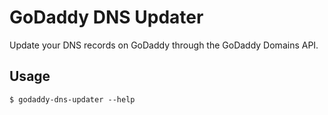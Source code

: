 # GoDaddy DNS Updater
Update your DNS records on GoDaddy through the GoDaddy Domains API.

## Usage

`$ godaddy-dns-updater --help`
